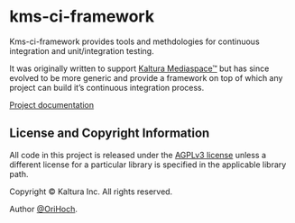 kms-ci-framework
================

Kms-ci-framework provides tools and methdologies for continuous integration and unit/integration testing.

It was originally written to support [Kaltura Mediaspace™](http://corp.kaltura.com/Products/Video-Applications/Kaltura-Mediaspace-Video-Portal) but has since evolved to be more generic and provide a framework on top of which any project can build it’s continuous integration process.

[Project documentation](http://kaltura.github.io/kms-ci-framework/)


## License and Copyright Information
All code in this project is released under the [AGPLv3 license](http://www.gnu.org/licenses/agpl-3.0.html) unless a different license for a particular library is specified in the applicable library path. 

Copyright © Kaltura Inc. All rights reserved.

Author [@OriHoch](https://github.com/OriHoch).
